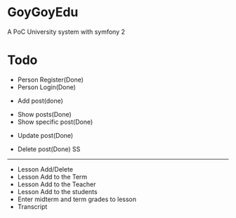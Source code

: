 GoyGoyEdu
================================
A PoC University system with symfony 2

Todo
=================================
+ Person Register(Done)
+ Person Login(Done)
- Add post(done)
+ Show posts(Done)
+ Show specific post(Done)
- Update post(Done)
+ Delete post(Done)
SS
-----------------------------------
+ Lesson Add/Delete
+ Lesson Add to the Term
+ Lesson Add to the Teacher
+ Lesson Add to the students
+ Enter midterm and term grades to lesson
+ Transcript